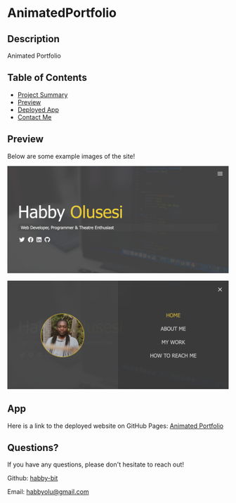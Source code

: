 # AnimatedPortfolio

## Description

Animated Portfolio

## Table of Contents

-   [Project Summary](#description)
-   [Preview](#preview)
-   [Deployed App](#app)
-   [Contact Me](#questions)

## Preview

Below are some example images of the site!

![Portfolio Still Example #1](dist/img/screen1.png)

![Portfolio Still Example #2](dist/img/screen2.png)

## App

Here is a link to the deployed website on GitHub Pages:
[Animated Portfolio](https://habby-bit.github.io/HabbyO/)

## Questions?

If you have any questions, please don't hesitate to reach out!

Github: [habby-bit](https://github.com/habby-bit)

Email: [habbyolu@gmail.com](habbyolu@gmail.com)
